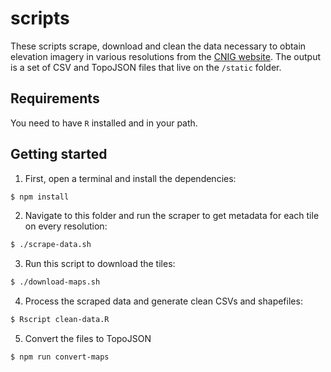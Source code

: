 # scripts

These scripts scrape, download and clean the data necessary to obtain elevation imagery in various resolutions from the [CNIG website](https://centrodedescargas.cnig.es/CentroDescargas/index.jsp#). The output is a set of CSV and TopoJSON files that live on the `/static` folder.

## Requirements

You need to have `R` installed and in your path.

## Getting started

1. First, open a terminal and install the dependencies:

```bash
$ npm install
```

2. Navigate to this folder and run the scraper to get metadata for each tile on every resolution:

```bash
$ ./scrape-data.sh
```

3. Run this script to download the tiles:

```bash
$ ./download-maps.sh
```

4. Process the scraped data and generate clean CSVs and shapefiles:

```bash
$ Rscript clean-data.R
```

5. Convert the files to TopoJSON

```bash
$ npm run convert-maps
```
